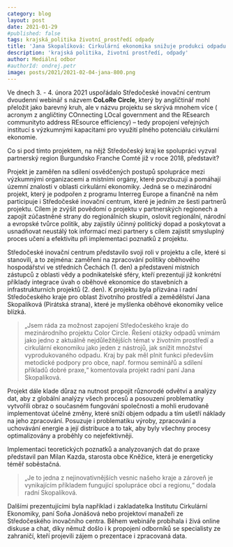 ```yaml
---
category: blog
layout: post
date: 2021-01-29
#published: false
tags: krajská_politika životní_prostředí odpady
title: 'Jana Skopalíková: Cirkulární ekonomika snižuje produkci odpadu!'
description: 'krajská politika, životní prostředí, odpady'
author: Mediální odbor
#authorId: ondrej.petr
image: posts/2021/2021-02-04-jana-800.png
---
```


Ve dnech 3. - 4. února 2021 uspořádalo Středočeské inovační centrum dvoudenní webinář s názvem **CoLoRe Circle**, který by angličtinář mohl přeložit jako barevný kruh, ale v názvu projektu se skrývá mnohem více ( acronym z angličtiny COnnecting LOcal government and the REsearch communityto address REsource efficiency) – tedy propojení veřejných institucí s výzkumnými kapacitami pro využití plného potenciálu cirkulární ekonomie.

Co si pod tímto projektem, na nějž Středočeský kraj ke spolupráci vyzval partnerský region Burgundsko Franche Comté již v roce 2018, představit?

Projekt je zaměřen na sdílení osvědčených postupů spolupráce mezi výzkumnými organizacemi a místními orgány, které povzbuzují a pomáhají územní znalosti v oblasti cirkulární ekonomiky. Jedná se o mezinárodní projekt, který je podpořen z programu Interreg Europe a finančně na něm participuje i Středočeské inovační centrum, které je jedním ze šesti partnerů projektu.  Cílem je zvýšit povědomí o projektu v partnerských regionech a zapojit zúčastněné strany do regionálních skupin, oslovit regionální, národní a evropské tvůrce politik, aby zajistily účinný politický dopad a poskytovat a usnadňovat neustálý tok informací mezi partnery s cílem zajistit smysluplný proces učení a efektivitu při implementaci poznatků z projektu.

Středočeské inovační centrum představilo svoji roli v projektu a cíle, které si stanovili, a to zejména: zaměření na zpracování politiky oběhového hospodářství ve středních Čechách (1. den) a představení místních zástupců z oblasti vědy a podnikatelské sféry, kteří prezentují již konkrétní příklady integrace úvah o oběhové ekonomice do stavebních a infrastrukturních projektů (2. den).  K projektu byla přizvána i radní Středočeského kraje pro oblast životního prostředí a zemědělství Jana Skopalíková (Pirátská strana), které je myšlenka oběhové ekonomiky velice blízká.

> „Jsem ráda za možnost zapojení Středočeského kraje do mezinárodního projektu Color Circle. Řešení otázky odpadů vnímám jako jedno z aktuálně nejdůležitějších témat v životním prostředí a cirkulární ekonomiku jako jeden z nástrojů, jak snížit množství vyprodukovaného odpadu. Kraj by pak měl plnit funkci především metodické podpory pro obce, např. formou seminářů a sdílení příkladů dobré praxe,“ komentovala projekt radní paní Jana Skopalíková.

Projekt dále klade důraz na nutnost propojit různorodé odvětví a analýzy dat, aby z globální analýzy všech procesů a posouzení problematiky vytvořili obraz o současném fungování společnosti a mohli erudovaně implementovat účelné změny, které sníží objem odpadu a tím ušetří náklady na jeho zpracování. Posuzuje i problematiku výroby, zpracování a uchovávání energie a její distribuce a to tak, aby byly všechny procesy optimalizovány a proběhly co nejefektivněji.

Implementaci teoretických poznatků a analyzovaných dat do praxe představil pan Milan Kazda, starosta obce Kněžice, která je energeticky téměř soběstačná. 
> „Je to jedna z nejinovativnějších vesnic našeho kraje a zároveň je vynikajícím příkladem fungující spolupráce obcí a regionu,“ dodala radní Skopalíková.

Dalšími prezentujícími byla například i zakladatelka Institutu Cirkulární Ekonomiky, paní Soňa Jonášová nebo projektoví manažeři ze Středočeského inovačního centra. Během webináře probíhala i živá online diskuse a chat, díky němuž došlo i k propojení odborníků se specialisty ze zahraničí, kteří projevili zájem o prezentace i zpracovaná data.
